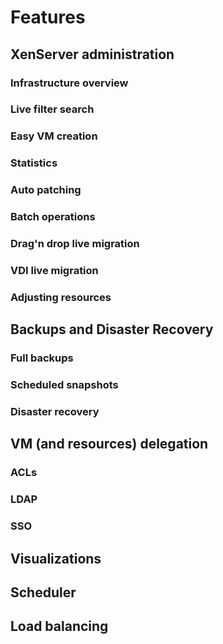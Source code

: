 # Features

## XenServer administration

### Infrastructure overview

### Live filter search

### Easy VM creation

### Statistics

### Auto patching

### Batch operations

### Drag'n drop live migration

### VDI live migration

### Adjusting resources


## Backups and Disaster Recovery

### Full backups

### Scheduled snapshots

### Disaster recovery

## VM (and resources) delegation

### ACLs

### LDAP

### SSO

## Visualizations

## Scheduler

## Load balancing